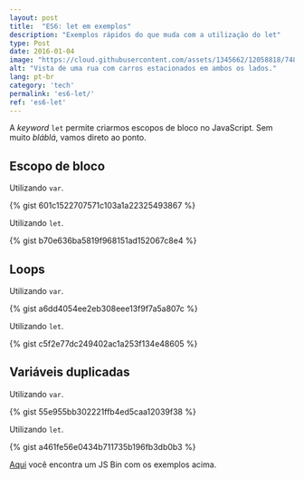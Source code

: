 ```yaml
---
layout: post
title:  "ES6: let em exemplos"
description: "Exemplos rápidos do que muda com a utilização do let"
type: Post
date: 2016-01-04
image: "https://cloud.githubusercontent.com/assets/1345662/12058818/748fa0b0-af37-11e5-88ee-f6e2b1e33fc5.jpg"
alt: "Vista de uma rua com carros estacionados em ambos os lados."
lang: pt-br
category: 'tech'
permalink: 'es6-let/'
ref: 'es6-let'
---
```


A *keyword* `let` permite criarmos escopos de bloco no JavaScript. Sem muito *bláblá*, vamos direto ao ponto.

## Escopo de bloco

Utilizando `var`.

{% gist 601c1522707571c103a1a22325493867 %}

Utilizando `let`.

{% gist b70e636ba5819f968151ad152067c8e4 %}

## Loops

Utilizando `var`.

{% gist a6dd4054ee2eb308eee13f9f7a5a807c %}

Utilizando `let`.

{% gist c5f2e77dc249402ac1a253f134e48605 %}

## Variáveis duplicadas

Utilizando `var`.

{% gist 55e955bb302221ffb4ed5caa12039f38 %}

Utilizando `let`.

{% gist a461fe56e0434b711735b196fb3db0b3 %}

[Aqui](https://jsbin.com/nifetib/edit?js,console) você encontra um JS Bin com os exemplos acima.
